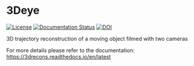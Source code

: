 # 3Deye

[![License](https://img.shields.io/badge/License-BSD%203--Clause-blue.svg)](https://opensource.org/licenses/BSD-3-Clause)
[![Documentation Status](https://readthedocs.org/projects/3drecons/badge/?version=latest)](https://3drecons.readthedocs.io/en/latest/?badge=latest)
[![DOI](https://zenodo.org/badge/224908927.svg)](https://zenodo.org/badge/latestdoi/224908927)

3D trajectory reconstruction of a moving object filmed with two cameras

For more details please refer to the documentation: https://3drecons.readthedocs.io/en/latest
